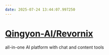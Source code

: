 ```yaml
---
date: 2025-07-24 13:44:07.997250
---
```


# [Qingyon-AI/Revornix](https://github.com/Qingyon-AI/Revornix)

all-in-one AI platform with chat and content tools